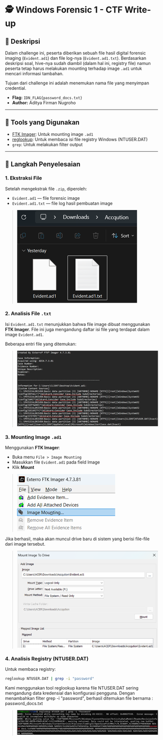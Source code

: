 # 🕵️ Windows Forensic 1 - CTF Write-up

## 📄 Deskripsi

Dalam challenge ini, peserta diberikan sebuah file hasil digital forensic imaging (`Evident.ad1`) dan file log-nya (`Evident.ad1.txt`). Berdasarkan deskripsi soal, hive-nya sudah diambil (dalam hal ini, registry file) namun peserta tetap harus melakukan mounting terhadap image `.ad1` untuk mencari informasi tambahan.

Tujuan dari challenge ini adalah menemukan nama file yang menyimpan credential.

- **Flag:** `IDN_FLAG{password_docs.txt}`  
- **Author:** Aditya Firman Nugroho

---

## 🧰 Tools yang Digunakan

- [FTK Imager](https://www.exterro.com/digital-forensics-software/ftk-imager): Untuk mounting image `.ad1`
- [reglookup](https://www.kali.org/tools/reglookup/): Untuk membaca isi file registry Windows (NTUSER.DAT)
- `grep`: Untuk melakukan filter output

---

## 🧪 Langkah Penyelesaian

### 1. Ekstraksi File

Setelah mengekstrak file `.zip`, diperoleh:
- `Evident.ad1` — file forensic image
- `Evident.ad1.txt` — file log hasil pembuatan image

> ![Deskripsi Challenge](screenshots/Screenshot%202025-05-07%20232937.png)

### 2. Analisis File `.txt`

Isi `Evident.ad1.txt` menunjukkan bahwa file image dibuat menggunakan **FTK Imager**. File ini juga mengandung daftar isi file yang terdapat dalam image `Evident.ad1`. 

Beberapa entri file yang ditemukan:
> ![Isi Evident.ad1.txt](screenshots/Screenshot%202025-05-07%20233900.png)

### 3. Mounting Image `.ad1`

Menggunakan **FTK Imager**:
- Buka menu `File > Image Mounting`
- Masukkan file `Evident.ad1` pada field Image
- Klik **Mount**

> ![Daftar File 1](screenshots/Screenshot%202025-05-07%20234325.png)  

Jika berhasil, maka akan muncul drive baru di sistem yang berisi file-file dari image tersebut.

> ![Daftar File 2](screenshots/Screenshot%202025-05-07%20234623.png)

### 4. Analisis Registry (NTUSER.DAT)

Untuk membaca registry:
```bash
reglookup NTUSER.DAT | grep -i "password"
```
Kami menggunakan tool reglookup karena file NTUSER.DAT sering mengandung data kredensial dan konfigurasi pengguna. Dengan menambahkan filter grep -i "password", berhasil ditemukan file bernama : password_docs.txt

> ![Proses Mounting di FTK Imager](screenshots/Screenshot%202025-05-06%20144230.png)